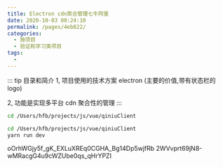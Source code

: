 ```yaml
---
title: Electron cdn聚合管理七牛阿里
date: 2020-10-03 00:24:10
permalink: /pages/4eb822/
categories:
  - 按项目
  - 验证和学习类项目
tags:
  - 
---
```


::: tip 目录和简介
1, 项目使用的技术方案 electron  (主要的价值,带有状态栏的logo)

2, 功能是实现多平台 cdn 聚合性的管理
:::

``` bash
cd /Users/hfb/projects/js/vue/qiniuClient
```
``` bash
cd /Users/hfb/projects/js/vue/qiniuClient
yarn run dev
```

oOrhWGjy5f_gK_EXLuXREq0CGHA_Bg14Dp5wjfRb
2WVvprt69jN8-wMRacgG4u9cWZUbe0qs_qHrYPZI
